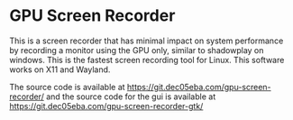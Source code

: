# GPU Screen Recorder
This is a screen recorder that has minimal impact on system performance by recording a monitor using the GPU only, similar to shadowplay on windows. This is the fastest screen recording tool for Linux. This software works on X11 and Wayland.

The source code is available at https://git.dec05eba.com/gpu-screen-recorder/ and the source code for the gui is available at https://git.dec05eba.com/gpu-screen-recorder-gtk/
